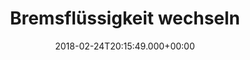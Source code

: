 ---
title: Bremsflüssigkeit wechseln 
date: '2018-02-24T20:15:49.000+00:00'
angebot: true
preis: "39,00"
von: 24.02.2019
bis: 30.02.2019
preis_information: Festpreis
---